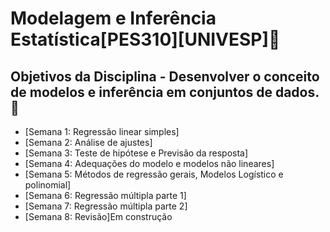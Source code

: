 # Modelagem e Inferência Estatística[PES310][UNIVESP]🚀
## Objetivos da Disciplina - Desenvolver o conceito de modelos e inferência em conjuntos de dados.💊

* [Semana 1: Regressão linear simples] 
* [Semana 2: Análise de ajustes]
* [Semana 3: Teste de hipótese e Previsão da resposta] 
* [Semana 4: Adequações do modelo e modelos não lineares] 
* [Semana 5: Métodos de regressão gerais, Modelos Logístico e polinomial] 
* [Semana 6: Regressão múltipla parte 1] 
* [Semana 7: Regressão múltipla parte 2] 
* [Semana 8: Revisão]Em construção 
